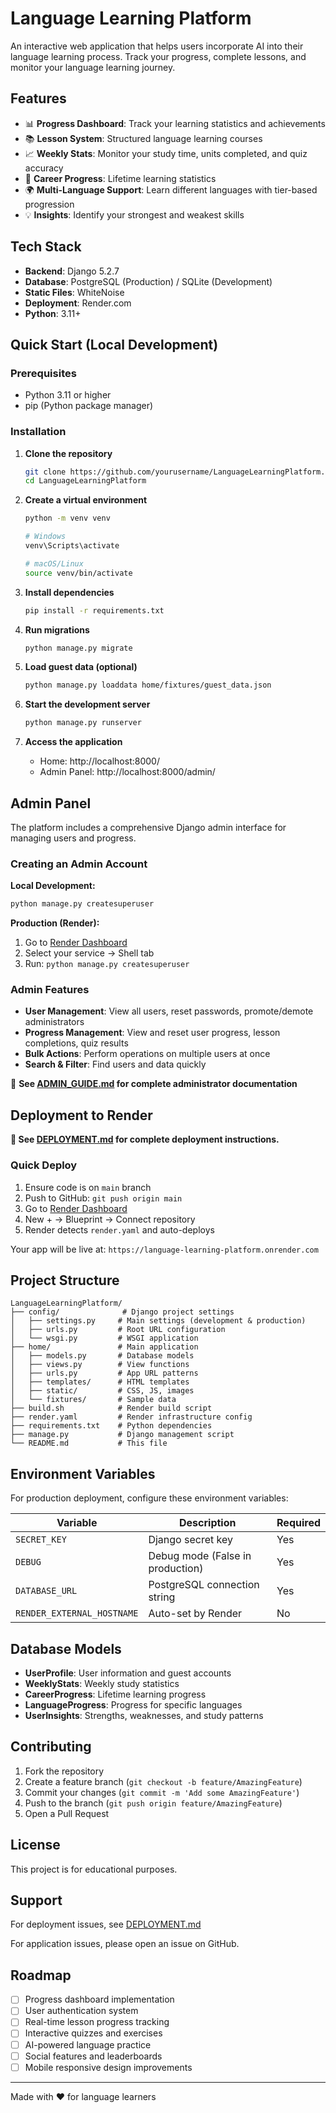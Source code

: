 # Language Learning Platform

An interactive web application that helps users incorporate AI into their language learning process. Track your progress, complete lessons, and monitor your language learning journey.

## Features

- 📊 **Progress Dashboard**: Track your learning statistics and achievements
- 📚 **Lesson System**: Structured language learning courses
- 📈 **Weekly Stats**: Monitor your study time, units completed, and quiz accuracy
- 🎯 **Career Progress**: Lifetime learning statistics
- 🌍 **Multi-Language Support**: Learn different languages with tier-based progression
- 💡 **Insights**: Identify your strongest and weakest skills

## Tech Stack

- **Backend**: Django 5.2.7
- **Database**: PostgreSQL (Production) / SQLite (Development)
- **Static Files**: WhiteNoise
- **Deployment**: Render.com
- **Python**: 3.11+

## Quick Start (Local Development)

### Prerequisites

- Python 3.11 or higher
- pip (Python package manager)

### Installation

1. **Clone the repository**
   ```bash
   git clone https://github.com/yourusername/LanguageLearningPlatform.git
   cd LanguageLearningPlatform
   ```

2. **Create a virtual environment**
   ```bash
   python -m venv venv
   
   # Windows
   venv\Scripts\activate
   
   # macOS/Linux
   source venv/bin/activate
   ```

3. **Install dependencies**
   ```bash
   pip install -r requirements.txt
   ```

4. **Run migrations**
   ```bash
   python manage.py migrate
   ```

5. **Load guest data (optional)**
   ```bash
   python manage.py loaddata home/fixtures/guest_data.json
   ```

6. **Start the development server**
   ```bash
   python manage.py runserver
   ```

7. **Access the application**
   - Home: http://localhost:8000/
   - Admin Panel: http://localhost:8000/admin/

## Admin Panel

The platform includes a comprehensive Django admin interface for managing users and progress.

### Creating an Admin Account

**Local Development:**
```bash
python manage.py createsuperuser
```

**Production (Render):**
1. Go to [Render Dashboard](https://dashboard.render.com/)
2. Select your service → Shell tab
3. Run: `python manage.py createsuperuser`

### Admin Features

- **User Management**: View all users, reset passwords, promote/demote administrators
- **Progress Management**: View and reset user progress, lesson completions, quiz results
- **Bulk Actions**: Perform operations on multiple users at once
- **Search & Filter**: Find users and data quickly

📖 **See [ADMIN_GUIDE.md](ADMIN_GUIDE.md) for complete administrator documentation**

## Deployment to Render

**📖 See [DEPLOYMENT.md](DEPLOYMENT.md) for complete deployment instructions.**

### Quick Deploy

1. Ensure code is on `main` branch
2. Push to GitHub: `git push origin main`
3. Go to [Render Dashboard](https://dashboard.render.com/)
4. New + → Blueprint → Connect repository
5. Render detects `render.yaml` and auto-deploys

Your app will be live at: `https://language-learning-platform.onrender.com`

## Project Structure

```
LanguageLearningPlatform/
├── config/              # Django project settings
│   ├── settings.py     # Main settings (development & production)
│   ├── urls.py         # Root URL configuration
│   └── wsgi.py         # WSGI application
├── home/               # Main application
│   ├── models.py       # Database models
│   ├── views.py        # View functions
│   ├── urls.py         # App URL patterns
│   ├── templates/      # HTML templates
│   ├── static/         # CSS, JS, images
│   └── fixtures/       # Sample data
├── build.sh            # Render build script
├── render.yaml         # Render infrastructure config
├── requirements.txt    # Python dependencies
├── manage.py           # Django management script
└── README.md           # This file
```

## Environment Variables

For production deployment, configure these environment variables:

| Variable | Description | Required |
|----------|-------------|----------|
| `SECRET_KEY` | Django secret key | Yes |
| `DEBUG` | Debug mode (False in production) | Yes |
| `DATABASE_URL` | PostgreSQL connection string | Yes |
| `RENDER_EXTERNAL_HOSTNAME` | Auto-set by Render | No |

## Database Models

- **UserProfile**: User information and guest accounts
- **WeeklyStats**: Weekly study statistics
- **CareerProgress**: Lifetime learning progress
- **LanguageProgress**: Progress for specific languages
- **UserInsights**: Strengths, weaknesses, and study patterns

## Contributing

1. Fork the repository
2. Create a feature branch (`git checkout -b feature/AmazingFeature`)
3. Commit your changes (`git commit -m 'Add some AmazingFeature'`)
4. Push to the branch (`git push origin feature/AmazingFeature`)
5. Open a Pull Request

## License

This project is for educational purposes.

## Support

For deployment issues, see [DEPLOYMENT.md](DEPLOYMENT.md)

For application issues, please open an issue on GitHub.

## Roadmap

- [ ] Progress dashboard implementation
- [ ] User authentication system
- [ ] Real-time lesson progress tracking
- [ ] Interactive quizzes and exercises
- [ ] AI-powered language practice
- [ ] Social features and leaderboards
- [ ] Mobile responsive design improvements

---

Made with ❤️ for language learners
